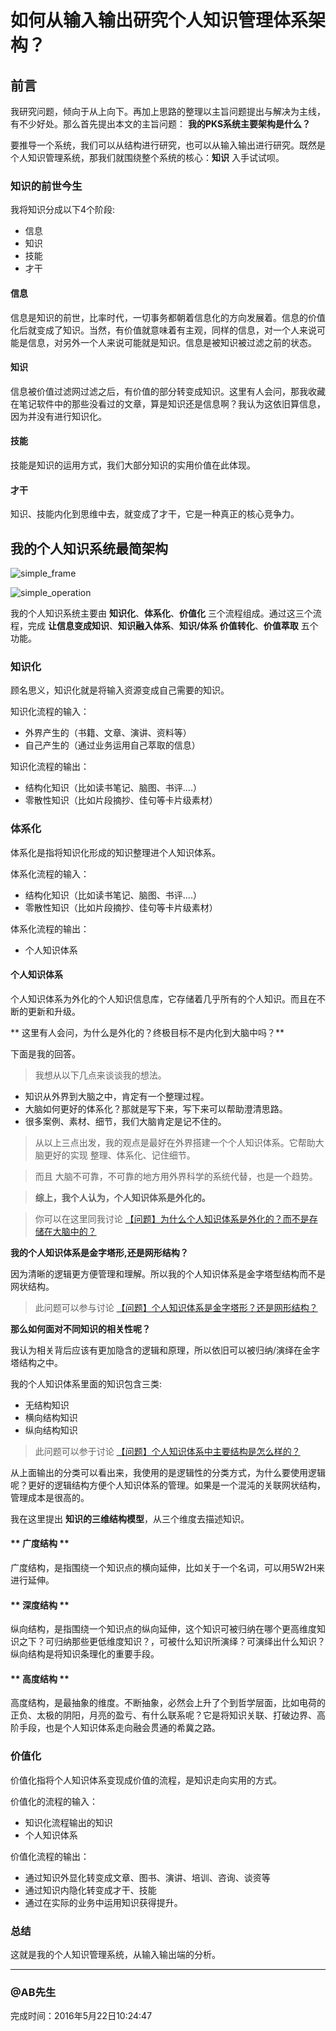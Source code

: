 #  如何从输入输出研究个人知识管理体系架构？

## 前言

我研究问题，倾向于从上向下。再加上思路的整理以主旨问题提出与解决为主线，有不少好处。那么首先提出本文的主旨问题： **我的PKS系统主要架构是什么？**

要推导一个系统，我们可以从结构进行研究，也可以从输入输出进行研究。既然是个人知识管理系统，那我们就围绕整个系统的核心：**知识** 入手试试呗。

### 知识的前世今生
我将知识分成以下4个阶段:

*   信息
*   知识
*   技能
*   才干

#### 信息

信息是知识的前世，比率时代，一切事务都朝着信息化的方向发展着。信息的价值化后就变成了知识。当然，有价值就意味着有主观，同样的信息，对一个人来说可能是信息，对另外一个人来说可能就是知识。信息是被知识被过滤之前的状态。

#### 知识

信息被价值过滤网过滤之后，有价值的部分转变成知识。这里有人会问，那我收藏在笔记软件中的那些没看过的文章，算是知识还是信息啊？我认为这依旧算信息，因为并没有进行知识化。

#### 技能

技能是知识的运用方式，我们大部分知识的实用价值在此体现。

#### 才干

知识、技能内化到思维中去，就变成了才干，它是一种真正的核心竞争力。


## 我的个人知识系统最简架构 ##

![simple_frame](http://7xuaul.com1.z0.glb.clouddn.com/4f6d545f0792f6b69a98110f3dc1ad27.png)

![simple_operation](http://7xuaul.com1.z0.glb.clouddn.com/e41a90a27c0304952a6334a0f1d7aee6.png)

我的个人知识系统主要由 **知识化**、**体系化**、**价值化** 三个流程组成。通过这三个流程，完成 **让信息变成知识**、**知识融入体系**、**知识/体系 价值转化**、**价值萃取** 五个功能。

### 知识化
顾名思义，知识化就是将输入资源变成自己需要的知识。

知识化流程的输入：
* 外界产生的（书籍、文章、演讲、资料等）
* 自己产生的（通过业务运用自己萃取的信息）

知识化流程的输出：
* 结构化知识（比如读书笔记、脑图、书评....）
* 零散性知识（比如片段摘抄、佳句等卡片级素材）

### 体系化
体系化是指将知识化形成的知识整理进个人知识体系。

体系化流程的输入：
* 结构化知识（比如读书笔记、脑图、书评....）
* 零散性知识（比如片段摘抄、佳句等卡片级素材）

体系化流程的输出：
* 个人知识体系

#### 个人知识体系
个人知识体系为外化的个人知识信息库，它存储着几乎所有的个人知识。而且在不断的更新和升级。

** 这里有人会问，为什么是外化的？终极目标不是内化到大脑中吗？**

下面是我的回答。
> 我想从以下几点来谈谈我的想法。
* 知识从外界到大脑之中，肯定有一个整理过程。
* 大脑如何更好的体系化？那就是写下来，写下来可以帮助澄清思路。
* 很多案例、素材、细节，我们大脑肯定是记不住的。

> 从以上三点出发，我的观点是最好在外界搭建一个个人知识体系。它帮助大脑更好的实现 整理、体系化、记住细节。

> 而且 大脑不可靠，不可靠的地方用外界科学的系统代替，也是一个趋势。

> **综上，我个人认为，个人知识体系是外化的。**

> 你可以在这里同我讨论 [【问题】为什么个人知识体系是外化的？而不是存储在大脑中的？][ff989dc4]

  [ff989dc4]: https://github.com/lvtory/PKS/issues/2 "【问题】为什么个人知识体系是外化的？而不是存储在大脑中的？"





**我的个人知识体系是金字塔形,还是网形结构？**

因为清晰的逻辑更方便管理和理解。所以我的个人知识体系是金字塔型结构而不是网状结构。

> 此问题可以参与讨论 [【问题】个人知识体系是金字塔形？还是网形结构？][ae3dc46d]

  [ae3dc46d]: https://github.com/lvtory/PKS/issues/1 "【问题】个人知识体系是金字塔形？还是网形结构？"

**那么如何面对不同知识的相关性呢？**

我认为相关背后应该有更加隐含的逻辑和原理，所以依旧可以被归纳/演绎在金字塔结构之中。


我的个人知识体系里面的知识包含三类:
*  无结构知识
* 横向结构知识
* 纵向结构知识

> 此问题可以参于讨论 [【问题】个人知识体系中主要结构是怎么样的？ ][62e0e9de]

  [62e0e9de]: https://github.com/lvtory/PKS/issues/4 "【问题】个人知识体系中主要结构是怎么样的？"

从上面输出的分类可以看出来，我使用的是逻辑性的分类方式，为什么要使用逻辑呢？更好的逻辑结构方便个人知识体系的管理。如果是一个混沌的关联网状结构，管理成本是很高的。

我在这里提出 **知识的三维结构模型**，从三个维度去描述知识。
#### ** 广度结构 **
广度结构，是指围绕一个知识点的横向延伸，比如关于一个名词，可以用5W2H来进行延伸。
#### ** 深度结构 **
纵向结构，是指围绕一个知识点的纵向延伸，这个知识可被归纳在哪个更高维度知识之下？可归纳那些更低维度知识？，可被什么知识所演绎？可演绎出什么知识？纵向结构是将知识条理化的重要手段。
#### ** 高度结构 **
高度结构，是最抽象的维度。不断抽象，必然会上升了个到哲学层面，比如电荷的正负、太极的阴阳，月亮的盈亏、有什么联系呢？它是将知识关联、打破边界、高阶手段，也是个人知识体系走向融会贯通的希冀之路。

### 价值化
价值化指将个人知识体系变现成价值的流程，是知识走向实用的方式。

价值化的流程的输入：
* 知识化流程输出的知识
* 个人知识体系

价值化流程的输出：
* 通过知识外显化转变成文章、图书、演讲、培训、咨询、谈资等
* 通过知识内隐化转变成才干、技能
* 通过在实际的业务中运用知识获得提升。

### 总结 ###
这就是我的个人知识管理系统，从输入输出端的分析。

---
### @AB先生 ###

完成时间：2016年5月22日10:24:47

